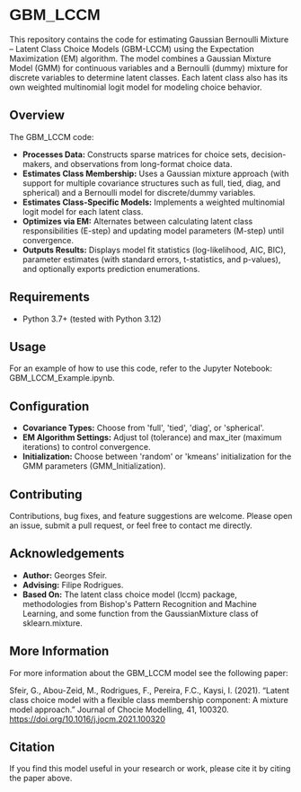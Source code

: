 <h1 style="font-family: 'Arial', sans-serif;">GBM_LCCM</h1>

This repository contains the code for estimating Gaussian Bernoulli Mixture – Latent Class Choice Models (GBM-LCCM) using the Expectation Maximization (EM) algorithm. The model combines a Gaussian Mixture Model (GMM) for continuous variables and a Bernoulli (dummy) mixture for discrete variables to determine latent classes. Each latent class also has its own weighted multinomial logit model for modeling choice behavior.

## Overview
The GBM_LCCM code: 
- **Processes Data:** Constructs sparse matrices for choice sets, decision-makers, and observations from long-format choice data.
- **Estimates Class Membership:** Uses a Gaussian mixture approach (with support for multiple covariance structures such as full, tied, diag, and spherical) and a Bernoulli model for discrete/dummy variables.
- **Estimates Class-Specific Models:** Implements a weighted multinomial logit model for each latent class.
- **Optimizes via EM:** Alternates between calculating latent class responsibilities (E-step) and updating model parameters (M-step) until convergence.
- **Outputs Results:** Displays model fit statistics (log-likelihood, AIC, BIC), parameter estimates (with standard errors, t-statistics, and p-values), and optionally exports prediction enumerations.

## Requirements
- Python 3.7+ (tested with Python 3.12)

## Usage 
For an example of how to use this code, refer to the Jupyter Notebook: GBM_LCCM_Example.ipynb.

## Configuration
- **Covariance Types:** Choose from 'full', 'tied', 'diag', or 'spherical'.
- **EM Algorithm Settings:** Adjust tol (tolerance) and max_iter (maximum iterations) to control convergence.
- **Initialization:** Choose between 'random' or 'kmeans' initialization for the GMM parameters (GMM_Initialization).

## Contributing
Contributions, bug fixes, and feature suggestions are welcome. Please open an issue, submit a pull request, or feel free to contact me directly.

## Acknowledgements
- **Author:** Georges Sfeir.
- **Advising:** Filipe Rodrigues.
- **Based On:** The latent class choice model (lccm) package, methodologies from Bishop's Pattern Recognition and Machine Learning, and some function from the GaussianMixture class of sklearn.mixture.

## More Information
For more information about the GBM_LCCM model see the following paper:
 
Sfeir, G., Abou-Zeid, M., Rodrigues, F., Pereira, F.C., Kaysi, I. (2021). “Latent class choice model with a flexible class membership component: A mixture model approach.” Journal of Chocie Modelling, 41, 100320. https://doi.org/10.1016/j.jocm.2021.100320

## Citation
If you find this model useful in your research or work, please cite it by citing the paper above.
